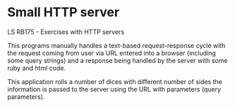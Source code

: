 # Small HTTP server
LS RB175 - Exercises with HTTP servers

This programs manually handles a text-based request-response cycle with the request coming from user via URL entered into a browser (including some query strings) and a response being handled by the server with some ruby and html code.

This application rolls a number of dices with different number of sides the information is passed to the server using the URL with parameters (query parameters).
